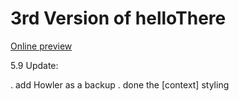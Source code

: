 # 3rd Version of helloThere

<a href="https://appleseed0910.github.io/helloThereV3/index.html" target="_blank">Online preview</a>

5.9 Update:

. add Howler as a backup
. done the [context] styling